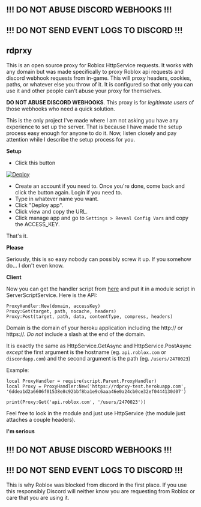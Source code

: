 ## !!! DO NOT ABUSE DISCORD WEBHOOKS !!!
## !!! DO NOT SEND EVENT LOGS TO DISCORD !!!

## rdprxy

This is an open source proxy for Roblox HttpService requests. It works with any domain but was made specifically to proxy Roblox api requests and discord webhook requests from in-game. This will proxy headers, cookies, paths, or whatever else you throw of it. It is configured so that only you can use it and other people can't abuse your proxy for themselves.

**DO NOT ABUSE DISCORD WEBHOOKS**. This proxy is for _legitimate users_ of those webhooks who need a quick solution.

This is the only project I've made where I am not asking you have any experience to set up the server. That is because I have made the setup process easy enough for anyone to do it. Now, listen closely and pay attention while I describe the setup process for you.

**Setup**

- Click this button

[![Deploy](https://www.herokucdn.com/deploy/button.svg)]([https://heroku.com/deploy](https://github.com/happyjoseph200998/rdprxy))

- Create an account if you need to. Once you're done, come back and click the button again. Login if you need to.
- Type in whatever name you want.
- Click "Deploy app".
- Click view and copy the URL.
- Click manage app and go to `Settings > Reveal Config Vars` and copy the ACCESS_KEY.

That's it.

**Please**

Seriously, this is so easy nobody can possibly screw it up. If you somehow do... I don't even know.

**Client**

Now you can get the handler script from [here](https://github.com/sentanos/rdprxy/blob/master/client/proxyHandler.mod.lua) and put it in a module script in ServerScriptService. Here is the API:

    ProxyHandler:New(domain, accessKey)
    Proxy:Get(target, path, nocache, headers)
    Proxy:Post(target, path, data, contentType, compress, headers)

Domain is the domain of your heroku application including the http:// or https://. _Do not_ include a slash at the end of the domain.

It is exactly the same as HttpService.GetAsync and HttpService.PostAsync _except_ the first argument is the hostname (eg. `api.roblox.com` or `discordapp.com`) and the second argument is the path (eg. `/users/2470023`)

Example:

    local ProxyHandler = require(script.Parent.ProxyHandler)
    local Proxy = ProxyHandler:New('https://rdprxy-test.herokuapp.com', '6ddea1d2a6606f01538e8c92bbf8ba1e9c6aaa46e0a24cb0ce32ef0444130d07')

    print(Proxy:Get('api.roblox.com', '/users/2470023'))

Feel free to look in the module and just use HttpService (the module just attaches a couple headers).

**I'm serious**

## !!! DO NOT ABUSE DISCORD WEBHOOKS !!!
## !!! DO NOT SEND EVENT LOGS TO DISCORD !!!

This is why Roblox was blocked from discord in the first place. If you use this responsibly Discord will neither know you are requesting from Roblox or care that you are using it.
